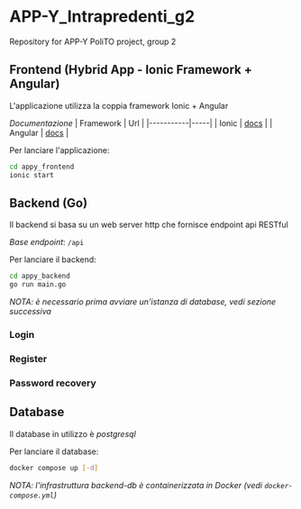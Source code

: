 # APP-Y_Intrapredenti_g2
Repository for APP-Y PoliTO project, group 2

## Frontend (Hybrid App - Ionic Framework + Angular)
L'applicazione utilizza la coppia framework Ionic + Angular

*Documentazione*
| Framework | Url |
|-----------|-----|
| Ionic | [docs](https://ionicframework.com/docs) |
| Angular | [docs](https://angular.io/docs) |

Per lanciare l'applicazione:
```bash
cd appy_frontend
ionic start
```

## Backend (Go)
Il backend si basa su un web server http che fornisce endpoint api RESTful

_Base endpoint_: `/api`

Per lanciare il backend:
```bash
cd appy_backend
go run main.go
```

_NOTA: è necessario prima avviare un'istanza di database, vedi sezione successiva_

### Login

### Register

### Password recovery

## Database
Il database in utilizzo è *postgresql*

Per lanciare il database:
```bash
docker compose up [-d]
```

_NOTA: l'infrastruttura backend-db è containerizzata in Docker (vedi `docker-compose.yml`)_
